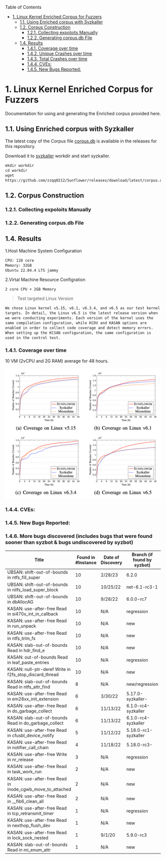 Table of Contents
- [1. Linux Kernel Enriched Corpus for Fuzzers](#1-linux-kernel-enriched-corpus-for-fuzzers)
  - [1.1. Using Enriched corpus with Syzkaller](#11-using-enriched-corpus-with-syzkaller)
  <!-- - [1.2. Using Enriched corpus with HEALER](#12-using-enriched-corpus-with-healer) -->
  <!-- - [1.2. Citing](#13-citing) -->
  - [1.2. Corpus Construction](#14-diy)
    - [1.2.1. Collecting expoloits Manually](#141-fetching-corpus-manually)
    - [1.2.2. Generating corpus.db File](#142-generating-corpusdb-file)
  <!-- - [1.3. Corpus Files Available](#15-corpus-files-available) -->
  - [1.4. Results](#16-results)
    - [1.4.1. Coverage over time](#161-coverage-over-time)
    - [1.4.2. Unique Crashes over time](#162-unique-crashes-over-time)
    - [1.4.3. Total Crashes over time](#163-total-crashes-over-time)
    - [1.4.4. CVEs:](#164-cves)
    - [1.4.5. New Bugs Reported:](#165-new-bugs-reported)
    <!-- - [1.4.6. More bugs discovered (includes bugs that were found sooner than syzbot \& bugs undiscovered by syzbot)](#166-more-bugs-discovered-includes-bugs-that-were-found-sooner-than-syzbot--bugs-undiscovered-by-syzbot) -->


# 1. Linux Kernel Enriched Corpus for Fuzzers

Documentation for using and generating the Enriched corpus provided here.

<!-- For more questions, feel free to email [Palash Oswal](https://oswalpalash.com) or [Rohan Padhye](https://rohan.padhye.org). -->


## 1.1. Using Enriched corpus with Syzkaller

The latest copy of the Corpus file [corpus.db](https://github.com/zzqq0212/Sunflower/releases/download/latest/corpus.db) is available in the releases for this repository. 

Download it to [syzkaller](https://github.com/google/syzkaller) workdir and start syzkaller.
```
mkdir workdir
cd workdir
wget https://github.com/zzqq0212/Sunflower/releases/download/latest/corpus.db
```

## 1.2. Corpus Construction

### 1.2.1. Collecting expoloits Manually

<!-- [collect.py](./collect.py) : currently fetches `syz` reproducers from all fixed Linux Kernel upstream crashes in [syzbot](https://syzkaller.appspot.com/upstream/fixed).

This script can be modified to fetch corpus programs from other kernel versions and to fetch "C" Programs instead of `syz` reproducers. -->

### 1.2.2. Generating corpus.db File

<!-- If you have a collection of `syz` programs that need to be converted to a syzkaller comptaible `corpus.db` file, you can use `syz-db.go pack` from syzkaller.

An implementation of this is available in the GitHub actions workflow [here](./.github/workflows/corpusgen.yml). -->

<!-- ## 1.3. Corpus Files Available  -->
<!-- [![Up to date Reproducers](https://github.com/cmu-pasta/linux-kernel-enriched-corpus/actions/workflows/fetch.yml/badge.svg)](https://github.com/cmu-pasta/linux-kernel-enriched-corpus/actions/workflows/fetch.yml) -->
<!-- 1. [corpus.db](./corpus.db) : Enriched Corpus (version 0 for `syz-db`) -->
<!-- 2. [ci-qemu-upstream-corpus.db](./ci-qemu-upstream-corpus.db) : Corpus Obtained from Syz-CI (Google's syzbot) (version latest per `syz-db`)
3. [enriched-ci-qemu-upstream-corpus.db](./enriched-ci-qemu-upstream-corpus.db) : Enriched Version of the Corpus Obtained from Syzbot (version 0 for `syz-db`)
A detailed comparison of the three is provided in the [research document](https://www.proquest.com/docview/2812311865). More documentation to follow. -->

## 1.4. Results

1.Host Machine System Configuration
   ```
  CPU: 128 core
  Memory: 32GB
  Ubuntu 22.04.4 LTS jammy 
 ```
2.Virtal Machine Resource Configration
  ```
  2 core CPU + 2GB Memory
  ```

> Test targeted Linux Version
  ```
We chose Linux kernel v5.15, v6.1, v6.3.4, and v6.5 as our test kernel targets. In detail, the Linux v6.5 is the latest release version when we were conducting experiments. Each version of the kernel uses the same compilation configuration, while KCOV and KASAN options are enabled in order to collect code coverage and detect memory errors. When setting up the KCSAN configuration, the same configuration is  used in the control test. 
```


### 1.4.1. Coverage over time 
10 VM (2vCPU and 2G RAM) average for 48 hours.

![image](https://github.com/zzqq0212/Sunflower/blob/main/assets/coverage-sunflower.png)  
  
<!-- ![image](https://github.com/cmu-pasta/linux-kernel-enriched-corpus/assets/6431196/ce9a8da6-870d-4004-afbe-3951a7d78b82) -->
<!-- 
### 1.4.2. Unique Crashes over time
1 VM (2vCPU and 4G RAM) for 24 hours.  
![image](https://github.com/cmu-pasta/linux-kernel-enriched-corpus/assets/6431196/7a4cdbd5-1d70-49a5-8633-21fc17156f45)  
8 VM (2vCPU and 4G RAM) for 24 hours.  
![image](https://github.com/cmu-pasta/linux-kernel-enriched-corpus/assets/6431196/83ba1e65-475f-42e8-a7ee-a15329e227aa)


### 1.4.3. Total Crashes over time
1 VM (2vCPU and 4G RAM) for 24 hours.  
![image](https://github.com/cmu-pasta/linux-kernel-enriched-corpus/assets/6431196/c67bc7b8-6574-4208-8caa-e509eb5900b7)  
8 VM (2vCPU and 4G RAM) for 24 hours.  
![image](https://github.com/cmu-pasta/linux-kernel-enriched-corpus/assets/6431196/86ff9b82-68f4-4311-a453-92311cc5223b) -->


### 1.4.4. CVEs:

<!-- * [CVE-2023-26544](https://www.cve.org/CVERecord?id=CVE-2023-26544)
* [CVE-2023-26605](https://www.cve.org/CVERecord?id=CVE-2023-26605)
* [CVE-2023-26606](https://www.cve.org/CVERecord?id=CVE-2023-26606)
* [CVE-2023-26607](https://www.cve.org/CVERecord?id=CVE-2023-26607) -->

### 1.4.5. New Bugs Reported:
<!-- * https://lkml.org/lkml/2023/2/20/128 -->
<!-- * https://lkml.org/lkml/2023/2/20/773
* https://lkml.org/lkml/2023/2/20/785
* https://lkml.org/lkml/2023/2/20/860
* https://lkml.org/lkml/2023/2/21/1353
* https://lkml.org/lkml/2023/2/22/3 
* https://lkml.org/lkml/2023/4/13/39
* https://lkml.org/lkml/2023/4/13/45
* https://lkml.org/lkml/2023/4/13/1317
* https://lkml.org/lkml/2023/4/13/1350
* https://lkml.org/lkml/2023/6/3/90
* https://lkml.org/lkml/2023/6/3/91
* https://lkml.org/lkml/2023/6/3/95
* https://lkml.org/lkml/2023/6/3/98
* https://lkml.org/lkml/2023/6/3/146
* https://lkml.org/lkml/2023/6/3/148
[and many more](https://twitter.com/oswalpalash/status/1627776397828853760) -->

### 1.4.6. More bugs discovered (includes bugs that were found sooner than syzbot & bugs undiscovered by syzbot)

| Title                                                     | Found in #Instance | Date of Discovery | Branch (if found by syzbot)| New/Earlier |
|-----------------------------------------------------------|--------------------|-------------------|--------------------|------------------|
| UBSAN: shift-out-of-bounds in ntfs_fill_super              | 10                 | 2/28/23           | 6.2.0              | Yes              |
| UBSAN: shift-out-of-bounds in nilfs_load_super_block       | 10                 | 10/25/22          | net-6.1-rc3-1       | Yes              |
| UBSAN: shift-out-of-bounds in dbAllocAG                    | 10                 | 9/28/22           | 6.0.0-rc7          | Yes              |
| KASAN: use-after-free Read in si470x_int_in_callback       | 10                 | N/A               | regression         | Yes              |
| KASAN: use-after-free Read in run_unpack                   | 10                 | N/A               | new                | Yes              |
| KASAN: use-after-free Read in ntfs_trim_fs                  | 10                 | N/A               | new                | Yes              |
| KASAN: slab-out-of-bounds Read in hdr_find_e                | 10                 | N/A               | new                | Yes              |
| KASAN: out-of-bounds Read in leaf_paste_entries             | 10                 | N/A               | regression         | Yes              |
| KASAN: null-ptr-deref Write in f2fs_stop_discard_thread     | 10                 | N/A               | new                | Yes              |
| KASAN: slab-out-of-bounds Read in ntfs_attr_find             | 8                  | N/A               | new/regression     | Yes              |
| KASAN: use-after-free Read in em28xx_init_extension         | 6                  | 3/30/22           | 5.17.0-syzkaller-   | Yes              |
| KASAN: use-after-free Read in do_garbage_collect            | 6                  | 11/13/22          | 6.1.0-rc4-syzkaller | Yes              |
| KASAN: slab-out-of-bounds Read in do_garbage_collect         | 6                  | 11/13/22          | 6.1.0-rc4-syzkaller | Yes              |
| KASAN: use-after-free Read in cfusbl_device_notify           | 5                  | 11/12/22          | 5.18.0-rc1-syzkaller| Yes              |
| KASAN: use-after-free Read in notifier_call_chain            | 4                  | 11/18/22          | 5.18.0-rc3-         | Yes              |
| KASAN: use-after-free Write in nr_release                    | 3                  | N/A               | regression         | Yes              |
| KASAN: use-after-free Read in task_work_run                  | 2                  | N/A               | new                | Yes              |
| KASAN: use-after-free Read in inode_cgwb_move_to_attached    | 2                  | N/A               | new                | Yes              |
| KASAN: use-after-free Read in __fib6_clean_all               | 2                  | N/A               | new                | Yes              |
| KASAN: use-after-free Read in tcp_retransmit_timer           | 1                  | N/A               | regression         | Yes              |
| KASAN: use-after-free Read in nexthop_flush_dev              | 1                  | N/A               | new                | Yes              |
| KASAN: use-after-free Read in lock_sock_nested               | 1                  | 9/1/20            | 5.9.0-rc3          | Yes              |
| KASAN: slab-out-of-bounds Read in mi_enum_attr               | 1                  | N/A               | new                | Yes              |